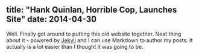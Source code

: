 title: "Hank Quinlan, Horrible Cop, Launches Site"
date: 2014-04-30
---
Well. Finally got around to putting this old website together. Neat thing about it - powered by [Jekyll](http://jekyllrb.com) and I can use Markdown to author my posts. It actually is a lot easier than I thought it was going to be.
